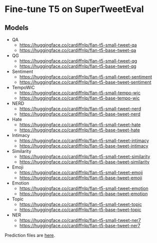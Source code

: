 # Fine-tune T5 on SuperTweetEval

## Models
- QA
  - https://huggingface.co/cardiffnlp/flan-t5-small-tweet-qa
  - https://huggingface.co/cardiffnlp/flan-t5-base-tweet-qa
- QG 
  - https://huggingface.co/cardiffnlp/flan-t5-small-tweet-qg
  - https://huggingface.co/cardiffnlp/flan-t5-base-tweet-qg
- Sentiment 
  - https://huggingface.co/cardiffnlp/flan-t5-small-tweet-sentiment
  - https://huggingface.co/cardiffnlp/flan-t5-base-tweet-sentiment
- TempoWiC 
  - https://huggingface.co/cardiffnlp/flan-t5-small-tempo-wic
  - https://huggingface.co/cardiffnlp/flan-t5-base-tempo-wic
- NERD 
  - https://huggingface.co/cardiffnlp/flan-t5-small-tweet-nerd
  - https://huggingface.co/cardiffnlp/flan-t5-base-tweet-nerd
- Hate 
  - https://huggingface.co/cardiffnlp/flan-t5-small-tweet-hate
  - https://huggingface.co/cardiffnlp/flan-t5-base-tweet-hate
- Intimacy 
  - https://huggingface.co/cardiffnlp/flan-t5-small-tweet-intimacy
  - https://huggingface.co/cardiffnlp/flan-t5-base-tweet-intimacy
- Similarity 
  - https://huggingface.co/cardiffnlp/flan-t5-small-tweet-similarity
  - https://huggingface.co/cardiffnlp/flan-t5-base-tweet-similarity
- Emoji 
  - https://huggingface.co/cardiffnlp/flan-t5-small-tweet-emoji
  - https://huggingface.co/cardiffnlp/flan-t5-base-tweet-emoji
- Emotion 
  - https://huggingface.co/cardiffnlp/flan-t5-small-tweet-emotion
  - https://huggingface.co/cardiffnlp/flan-t5-base-tweet-emotion
- Topic 
  - https://huggingface.co/cardiffnlp/flan-t5-small-tweet-topic
  - https://huggingface.co/cardiffnlp/flan-t5-base-tweet-topic
- NER 
  - https://huggingface.co/cardiffnlp/flan-t5-small-tweet-ner7
  - https://huggingface.co/cardiffnlp/flan-t5-base-tweet-ner7

Prediction files are [here](https://github.com/cardiffnlp/super-tweeteval/tree/main/eval_scripts/flan_t5_prediction_files).